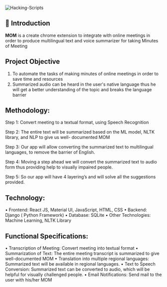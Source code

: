 ![Hacking-Scripts](https://socialify.git.ci/Tejas1510/MOM/image?description=1&forks=1&issues=1&language=1&owner=1&pulls=1&stargazers=1&theme=Dark)
 
## 📌 Introduction

<b>MOM</b> is a create chrome extension to integrate with online meetings in order to produce multilingual text and voice summarizer for taking Minutes of Meeting

## Project Objective

1. To automate the tasks of making minutes of online meetings in order to save time and resources
2. Summarized audio can be heard in the user's native language thus he will get a better understanding of
the topic and breaks the language barrier

## Methodology:

Step 1: Convert meeting to a textual format, using Speech Recognition

Step 2: The entire text will be summarized based on the ML model, NLTK library, and NLP to give us well-
documented MOM

Step 3: Our app will allow converting the summarized text to multilingual languages, to remove the barrier of
English.

Step 4: Moving a step ahead we will convert the summarized text to audio form thus providing help to visually
impaired people.

Step 5: So our app will have 4 layering’s and will solve all the suggestions provided.

## Technology:

• Frontend: React JS, Material UI, JavaScript, HTML, CSS
• Backend: Django ( Python Framework)
• Database: SQLite
• Other Technologies: Machine Learning, NLTK Library

## Functional Specifications:

• Transcription of Meeting: Convert meeting into textual format
• Summarization of Text: The entire meeting transcript is summarized to give well-documented MOM
• Translation into multiple regional languages: Summarized text will be available in regional languages.
• Text to Speech Conversion: Summarized text can be converted to audio, which will be helpful for
visually challenged people.
• Email Notifications: Send mail to the user with his/her MOM
